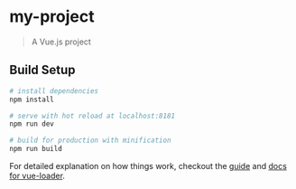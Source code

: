 # my-project

> A Vue.js project

## Build Setup

``` bash
# install dependencies
npm install

# serve with hot reload at localhost:8181
npm run dev

# build for production with minification
npm run build
```

For detailed explanation on how things work, checkout the [guide](http://vuejs-templates.github.io/webpack/) and [docs for vue-loader](http://vuejs.github.io/vue-loader).
